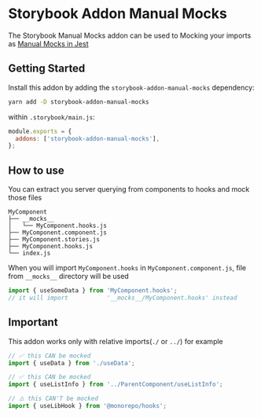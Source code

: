 # Storybook Addon Manual Mocks
The Storybook Manual Mocks addon can be used to Mocking your imports as [Manual Mocks in Jest](https://jestjs.io/docs/manual-mocks)

## Getting Started

Install this addon by adding the `storybook-addon-manual-mocks` dependency:

```sh
yarn add -D storybook-addon-manual-mocks
```

within `.storybook/main.js`:

```js
module.exports = {
  addons: ['storybook-addon-manual-mocks'],
};
```


## How to use


You can extract you server querying from components to hooks and mock those files

```
MyComponent
├── __mocks__
│   └── MyComponent.hooks.js
├── MyComponent.component.js
├── MyComponent.stories.js
├── MyComponent.hooks.js
└── index.js
```


When you will import `MyComponent.hooks` in `MyComponent.component.js`, file from `__mocks__` directory will be used

```js
import { useSomeData } from 'MyComponent.hooks';
// it will import           '__mocks__/MyComponent.hooks' instead
```


## Important

This addon works only with relative imports(`./` or `../`) for example
```js
// ✅ this CAN be mocked
import { useData } from './useData';

// ✅ this CAN be mocked
import { useListInfo } from '../ParentComponent/useListInfo';

// ⚠️ this CAN'T be mocked
import { useLibHook } from '@monorepo/hooks';
```
